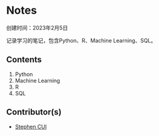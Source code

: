 # Notes

创建时间：2023年2月5日

记录学习的笔记，包含Python、R、Machine Learning、SQL。

## Contents

1. Python
2. Machine Learning
3. R
4. SQL

## Contributor(s)

- [Stephen CUI](https://github.com/JPL-JUNO)
